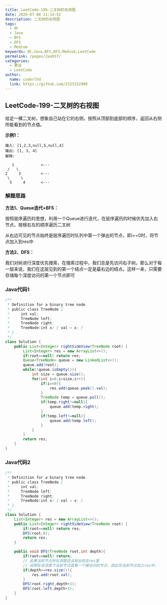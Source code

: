```yaml
---
title: LeetCode-199-二叉树的右视图
date: 2020-07-08 11:14:52
description: 二叉树的右视图
tags: 
  - 树
  - Java
  - BFS
  - DFS
  - Medium
keywords: 树,Java,BFS,DFS,Medium,LeetCode
permalink: /pages/2aa937/
categories: 
  - 算法
  - LeetCode
author: 
  name: coderlhd
  link: https://github.com/2323152909
---
```


## LeetCode-199-二叉树的右视图

给定一棵二叉树，想象自己站在它的右侧，按照从顶部到底部的顺序，返回从右侧所能看到的节点值。

<!--more-->

**示例1：**

```
输入: [1,2,3,null,5,null,4]
输出: [1, 3, 4]
解释:

   1            <---
 /   \
2     3         <---
 \     \
  5     4       <---
```

### 解题思路

**方法1、Queue迭代+BFS：**

按照层序遍历的思想，利用一个Queue进行迭代，在层序遍历的时候优先加入右节点，按根右左的顺序遍历二叉树

从右边可见的节点始终是层序遍历时队列中第一个弹出的节点，即i==0时，将节点加入到res中

**方法2、DFS：**

我们对树进行深度优先搜索，在搜索过程中，我们总是先访问右子树。那么对于每一层来说，我们在这层见到的第一个结点一定是最右边的结点。这样一来，只需要存储每个深度访问的第一个节点即可

### Java代码1

```java
/**
 * Definition for a binary tree node.
 * public class TreeNode {
 *     int val;
 *     TreeNode left;
 *     TreeNode right;
 *     TreeNode(int x) { val = x; }
 * }
 */
class Solution {
    public List<Integer> rightSideView(TreeNode root) {
        List<Integer> res = new ArrayList<>();
        if(root==null) return res;
        Queue<TreeNode> queue = new LinkedList<>();
        queue.add(root);
        while(!queue.isEmpty()){
            int size = queue.size();
            for(int i=0;i<size;i++){
                if(i==0){
                    res.add(queue.peek().val);
                }
                TreeNode temp = queue.poll();
                if(temp.right!=null){
                    queue.add(temp.right);
                }
                if(temp.left!=null){
                    queue.add(temp.left);
                }
            }
        }
        return res;
    }
}
```

### Java代码2

```java
/**
 * Definition for a binary tree node.
 * public class TreeNode {
 *     int val;
 *     TreeNode left;
 *     TreeNode right;
 *     TreeNode(int x) { val = x; }
 * }
 */
class Solution {
    List<Integer> res = new ArrayList<>();
    public List<Integer> rightSideView(TreeNode root) {
        if(root==null) return res;
        DFS(root,0);
        return res;
    }

    public void DFS(TreeNode root,int depth){
        if(root==null) return;
        // 如果当前节点所在深度还没有出现在res里
        // 说明在该深度下当前节点是第一个被访问的节点，因此将当前节点加入res中。
        if(depth>=res.size()){
            res.add(root.val);
        }
        DFS(root.right,depth+1);
        DFS(root.left,depth+1);
    }
}
```

